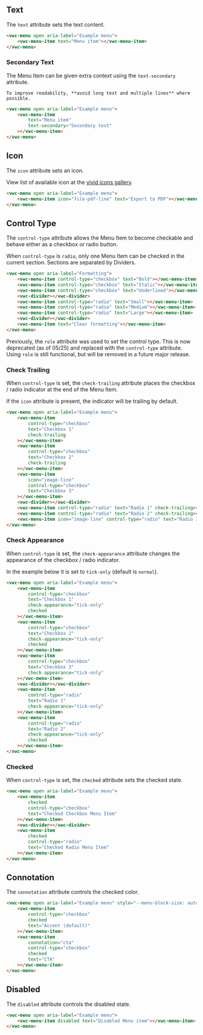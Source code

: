 ## Text

The `text` attribute sets the text content.

```html preview 100px
<vwc-menu open aria-label="Example menu">
	<vwc-menu-item text="Menu item"></vwc-menu-item>
</vwc-menu>
```

### Secondary Text

The Menu Item can be given extra context using the `text-secondary` attribute.

<vwc-note connotation="information">
	<vwc-icon slot="icon" name="info-line" label="Note:"></vwc-icon>

    To improve readability, **avoid long text and multiple lines** where possible.

</vwc-note>

```html preview 150px
<vwc-menu open aria-label="Example menu">
	<vwc-menu-item
		text="Menu item"
		text-secondary="Secondary text"
	></vwc-menu-item>
</vwc-menu>
```

## Icon

The `icon` attribute sets an icon.

View list of available icon at the [vivid icons gallery](/icons/icons-gallery/).

<!-- Uncomment when Icon slot is implemented
<vwc-note connotation="warning" headline="Deprecated Prop: icon">
	<vwc-icon slot="icon" name="warning-line" label="Warning:"></vwc-icon>

The `icon` prop is deprecated (as of 05/25) and directly replaced with `icon` slot. `icon` is still functional in the component but will be removed in a future major release. This will be communicated when it's removal becomes a release candidate at the end of the support period.

</vwc-note>
-->

```html preview 100px
<vwc-menu open aria-label="Example menu">
	<vwc-menu-item icon="file-pdf-line" text="Export to PDF"></vwc-menu-item>
</vwc-menu>
```

## Control Type

The `control-type` attribute allows the Menu Item to become checkable and behave either as a checkbox or radio button.

When `control-type` is `radio`, only one Menu Item can be checked in the current section. Sections are separated by Dividers.

```html preview 330px
<vwc-menu open aria-label="Formatting">
	<vwc-menu-item control-type="checkbox" text="Bold"></vwc-menu-item>
	<vwc-menu-item control-type="checkbox" text="Italic"></vwc-menu-item>
	<vwc-menu-item control-type="checkbox" text="Underlined"></vwc-menu-item>
	<vwc-divider></vwc-divider>
	<vwc-menu-item control-type="radio" text="Small"></vwc-menu-item>
	<vwc-menu-item control-type="radio" text="Medium"></vwc-menu-item>
	<vwc-menu-item control-type="radio" text="Large"></vwc-menu-item>
	<vwc-divider></vwc-divider>
	<vwc-menu-item text="Clear formatting"></vwc-menu-item>
</vwc-menu>
```

<vwc-note connotation="information">
	<vwc-icon slot="icon" name="info-line" label="Note:"></vwc-icon>

Previously, the `role` attribute was used to set the control type. This is now deprecated (as of 05/25) and replaced with the `control-type` attribute. Using `role` is still functional, but will be removed in a future major release.  

</vwc-note>

### Check Trailing

When `control-type` is set, the `check-trailing` attribute places the checkbox / radio indicator at the end of the Menu Item.

<vwc-note connotation="information">
	<vwc-icon slot="icon" name="info-line" label="Note:"></vwc-icon>

If the `icon` attribute is present, the indicator will be trailing by default.

</vwc-note>

```html preview 280px
<vwc-menu open aria-label="Example menu">
	<vwc-menu-item
		control-type="checkbox"
		text="Checkbox 1"
		check-trailing
	></vwc-menu-item>
	<vwc-menu-item
		control-type="checkbox"
		text="Checkbox 2"
		check-trailing
	></vwc-menu-item>
	<vwc-menu-item
		icon="image-line"
		control-type="checkbox"
		text="Checkbox 3"
	></vwc-menu-item>
	<vwc-divider></vwc-divider>
	<vwc-menu-item control-type="radio" text="Radio 1" check-trailing></vwc-menu-item>
	<vwc-menu-item control-type="radio" text="Radio 2" check-trailing></vwc-menu-item>
	<vwc-menu-item icon="image-line" control-type="radio" text="Radio 3"></vwc-menu-item>
</vwc-menu>
```

### Check Appearance

When `control-type` is set, the `check-appearance` attribute changes the appearance of the checkbox / radio indicator.

In the example below it is set to `tick-only` (default is `normal`).

```html preview 250px
<vwc-menu open aria-label="Example menu">
	<vwc-menu-item
		control-type="checkbox"
		text="Checkbox 1"
		check-appearance="tick-only"
		checked
	></vwc-menu-item>
	<vwc-menu-item
		control-type="checkbox"
		text="Checkbox 2"
		check-appearance="tick-only"
		checked
	></vwc-menu-item>
	<vwc-menu-item
		control-type="checkbox"
		text="Checkbox 3"
		check-appearance="tick-only"
	></vwc-menu-item>
	<vwc-divider></vwc-divider>
	<vwc-menu-item
		control-type="radio"
		text="Radio 1"
		check-appearance="tick-only"
	></vwc-menu-item>
	<vwc-menu-item
		control-type="radio"
		text="Radio 2"
		check-appearance="tick-only"
		checked
	></vwc-menu-item>
</vwc-menu>
```

### Checked

When `control-type` is set, the `checked` attribute sets the checked state.

```html preview 100px
<vwc-menu open aria-label="Example menu">
	<vwc-menu-item
		checked
		control-type="checkbox"
		text="Checked Checkbox Menu Item"
	></vwc-menu-item>
	<vwc-divider></vwc-divider>
	<vwc-menu-item
		checked
		control-type="radio"
		text="Checked Radio Menu Item"
	></vwc-menu-item>
</vwc-menu>
```

## Connotation

The `connotation` attribute controls the checked color.

```html preview 110px
<vwc-menu open aria-label="Example menu" style="--menu-block-size: auto;">
	<vwc-menu-item
		control-type="checkbox"
		checked
		text="Accent (default)"
	></vwc-menu-item>
	<vwc-menu-item
		connotation="cta"
		control-type="checkbox"
		checked
		text="CTA"
	></vwc-menu-item>
</vwc-menu>
```

## Disabled

The `disabled` attribute controls the disabled state.

```html preview 100px
<vwc-menu open aria-label="Example menu">
	<vwc-menu-item disabled text="Disabled Menu item"></vwc-menu-item>
</vwc-menu>
```
